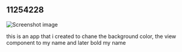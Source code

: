 ## 11254228

![Screenshot image](./rn-assignment2-ID-11254228/Screenshot_20240527-161912.jpg)

this is an app that i created to chane the background color, the view component to my name and later bold my name
